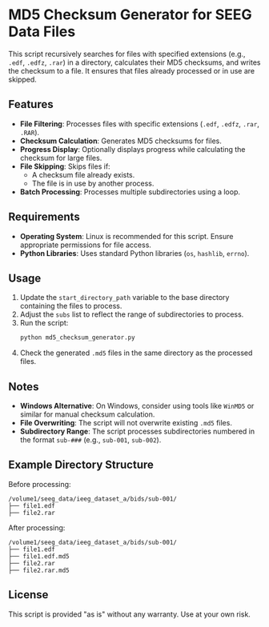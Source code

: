 # MD5 Checksum Generator for SEEG Data Files

This script recursively searches for files with specified extensions (e.g., `.edf`, `.edfz`, `.rar`) in a directory, calculates their MD5 checksums, and writes the checksum to a file. It ensures that files already processed or in use are skipped.

## Features
- **File Filtering**: Processes files with specific extensions (`.edf`, `.edfz`, `.rar`, `.RAR`).
- **Checksum Calculation**: Generates MD5 checksums for files.
- **Progress Display**: Optionally displays progress while calculating the checksum for large files.
- **File Skipping**: Skips files if:
  - A checksum file already exists.
  - The file is in use by another process.
- **Batch Processing**: Processes multiple subdirectories using a loop.

## Requirements
- **Operating System**: Linux is recommended for this script. Ensure appropriate permissions for file access.
- **Python Libraries**: Uses standard Python libraries (`os`, `hashlib`, `errno`).

## Usage
1. Update the `start_directory_path` variable to the base directory containing the files to process.
2. Adjust the `subs` list to reflect the range of subdirectories to process.
3. Run the script:
   ```bash
   python md5_checksum_generator.py
   ```
4. Check the generated `.md5` files in the same directory as the processed files.

## Notes
- **Windows Alternative**: On Windows, consider using tools like `WinMD5` or similar for manual checksum calculation.
- **File Overwriting**: The script will not overwrite existing `.md5` files.
- **Subdirectory Range**: The script processes subdirectories numbered in the format `sub-###` (e.g., `sub-001`, `sub-002`).

## Example Directory Structure
Before processing:
```
/volume1/seeg_data/ieeg_dataset_a/bids/sub-001/
├── file1.edf
├── file2.rar
```

After processing:
```
/volume1/seeg_data/ieeg_dataset_a/bids/sub-001/
├── file1.edf
├── file1.edf.md5
├── file2.rar
├── file2.rar.md5
```

## License
This script is provided \"as is\" without any warranty. Use at your own risk.

